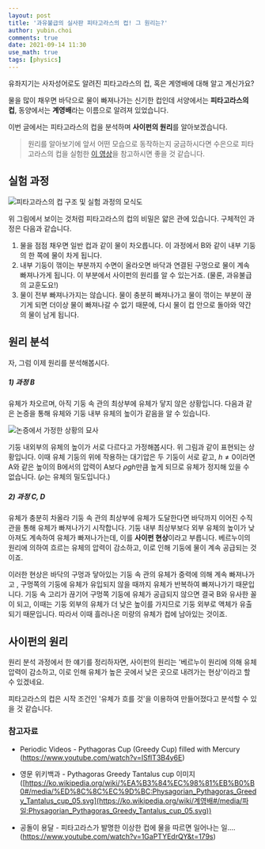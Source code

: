 ```yaml
---
layout: post
title: '과유불급의 실사판 피타고라스의 컵! 그 원리는?'
author: yubin.choi
comments: true
date: 2021-09-14 11:30
use_math: true
tags: [physics]
---
```




유좌지기는 사자성어로도 알려진 피타고라스의 컵, 혹은 계영배에 대해 알고 계신가요?

물을 많이 채우면 바닥으로 물이 빠져나가는 신기한 컵인데 서양에서는 **피타고라스의 컵**, 동양에서는 **계영배**라는 이름으로 알려져 있었습니다.

이번 글에서는 피타고라스의 컵을 분석하며 **사이펀의 원리**를 알아보겠습니다.

> 원리를 알아보기에 앞서 어떤 모습으로 동작하는지 궁금하시다면 수은으로 피타고라스의 컵을 실험한 [이 영상](https://www.youtube.com/watch?v=ISfIT3B4y6E&t=102s)을 참고하시면 좋을 것 같습니다.

## 실험 과정

![피타고라스의 컵 구조 및 실험 과정의 모식도](https://user-images.githubusercontent.com/46587635/133182956-daa20517-fe95-4b90-b82b-be71d354ecbe.png)

위 그림에서 보이는 것처럼 피타고라스의 컵의 비밀은 얇은 관에 있습니다. 구체적인 과정은 다음과 같습니다.

1. 물을 점점 채우면 일반 컵과 같이 물이 차오릅니다. 이 과정에서 B와 같이 내부 기둥의 한 쪽에 물이 차게 됩니다.
2. 내부 기둥이 꺾이는 부분까지 수면이 올라오면 바닥과 연결된 구멍으로 물이 계속 빠져나가게 됩니다. 이 부분에서 사이펀의 원리를 알 수 있는거죠. (물론, 과유불급의 교훈도요!)
3. 물이 전부 빠져나가지는 않습니다. 물이 충분히 빠져나가고 물이 꺾이는 부분이 끊기게 되면 더이상 물이 빠져나갈 수 없기 때문에, 다시 물이 컵 안으로 돌아와 약간의 물이 남게 됩니다.

## 원리 분석

자, 그럼 이제 원리를 분석해봅시다.

##### 1) 과정 B

유체가 차오르며, 아직 기둥 속 관의 최상부에 유체가 닿지 않은 상황입니다. 다음과 같은 논증을 통해 유체와 기둥 내부 유체의 높이가 같음을 알 수 있습니다.

![논증에서 가정한 상황의 묘사](https://user-images.githubusercontent.com/46587635/133184069-a493af74-61f4-4203-b694-724e3b877c32.png)

기둥 내외부의 유체의 높이가 서로 다르다고 가정해봅시다. 위 그림과 같이 표현되는 상황입니다. 이때 유체 기둥의 위에 작용하는 대기압은 두 기둥이 서로 같고, $h\neq0$이라면 A와 같은 높이의 B에서의 압력이 A보다 $\rho g h$만큼 높게 되므로 유체가 정지해 있을 수 없습니다. ($\rho$는 유체의 밀도입니다.)

##### 2) 과정 C, D

유체가 충분히 차올라 기둥 속 관의 최상부에 유체가 도달한다면 바닥까지 이어진 수직 관을 통해 유체가 빠져나가기 시작합니다. 기둥 내부 최상부보다 외부 유체의 높이가 낮아져도 계속하여 유체가 빠져나가는데, 이를 **사이펀 현상**이라고 부릅니다. 베르누이의 원리에 의하여 흐르는 유체의 압력이 감소하고, 이로 인해 기둥에 물이 계속 공급되는 것이죠.

이러한 현상은 바닥의 구멍과 닿아있는 기둥 속 관의 유체가 중력에 의해 계속 빠져나가고 , 구멍쪽의 기둥에 유체가 유입되지 않을 때까지 유체가 반복하여 빠져나가기 때문입니다. 기둥 속 고리가 끊기어 구멍쪽 기둥에 유체가 공급되지 않으면 결국 B와 유사한 꼴이 되고, 이때는 기둥 외부의 유체가 더 낮은 높이를 가지므로 기둥 외부로 액체가 유출되기 때문입니다. 따라서 이때 흘러나온 미량의 유체가 컵에 남아있는 것이죠.

## 사이펀의 원리

원리 분석 과정에서 한 얘기를 정리하자면, 사이펀의 원리는 '베르누이 원리에 의해 유체 압력이 감소하고, 이로 인해 유체가 높은 곳에서 낮은 곳으로 내려가는 현상'이라고 할 수 있겠네요.

피타고라스의 컵은 시작 조건인 '유체가 흐를 것'을 이용하여 만들어졌다고 분석할 수 있을 것 같습니다.



### 참고자료

- Periodic Videos - Pythagoras Cup (Greedy Cup) filled with Mercury (https://www.youtube.com/watch?v=ISfIT3B4y6E)

- 영문 위키백과 - Pythagoras Greedy Tantalus cup 이미지([https://ko.wikipedia.org/wiki/%EA%B3%84%EC%98%81%EB%B0%B0#/media/%ED%8C%8C%EC%9D%BC:Physagorian_Pythagoras_Greedy_Tantalus_cup_05.svg](https://ko.wikipedia.org/wiki/계영배#/media/파일:Physagorian_Pythagoras_Greedy_Tantalus_cup_05.svg))

- 공돌이 용달 - 피타고라스가 발명한 이상한 컵에 물을 따르면 일어나는 일.... (https://www.youtube.com/watch?v=1GaPTYEdrQY&t=179s)

